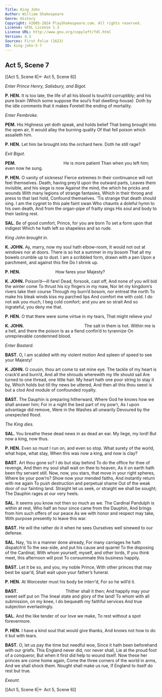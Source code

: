 ```yaml
---
Title: King John
Author: William Shakespeare
Genre: History
Copyright: ©2005-2024 PlayShakespeare.com. All rights reserved.
License: GFDL License 1.3
License URL: http://www.gnu.org/copyleft/fdl.html
Version: 4.3
Sources: First Folio (1623)
ID: king-john-5-7
---
```


## Act 5, Scene 7
[[Act 5, Scene 6|← Act 5, Scene 6]]

*Enter Prince Henry, Salisbury, and Bigot.*

**P. HEN.**
It is too late, the life of all his blood
Is touch’d corruptibly; and his pure brain
(Which some suppose the soul’s frail dwelling-house) 
Doth by the idle comments that it makes
Foretell the ending of mortality.

*Enter Pembroke.*

**PEM.**
His Highness yet doth speak, and holds belief
That being brought into the open air,
It would allay the burning quality
Of that fell poison which assaileth him.

**P. HEN.**
Let him be brought into the orchard here.
Doth he still rage?

*Exit Bigot.*

**PEM.**
           He is more patient
Than when you left him; even now he sung.

**P. HEN.**
O vanity of sickness! Fierce extremes
In their continuance will not feel themselves.
Death, having prey’d upon the outward parts,
Leaves them invisible, and his siege is now
Against the mind, the which he pricks and wounds
With many legions of strange fantasies,
Which in their throng and press to that last hold,
Confound themselves. ’Tis strange that death should sing.
I am the cygnet to this pale faint swan
Who chaunts a doleful hymn to his own death,
And from the organ-pipe of frailty sings
His soul and body to their lasting rest.

**SAL.**
Be of good comfort, Prince, for you are born
To set a form upon that indigest
Which he hath left so shapeless and so rude.

*King John brought in.*

**K. JOHN.**
Ay, marry, now my soul hath elbow-room,
It would not out at windows nor at doors.
There is so hot a summer in my bosom
That all my bowels crumble up to dust.
I am a scribbled form, drawn with a pen
Upon a parchment, and against this fire
Do I shrink up.

**P. HEN.**
        How fares your Majesty?

**K. JOHN.**
Poison’d—ill fare! Dead, forsook, cast off,
And none of you will bid the winter come
To thrust his icy fingers in my maw,
Nor let my kingdom’s rivers take their course
Through my burn’d bosom, nor entreat the north
To make his bleak winds kiss my parched lips
And comfort me with cold. I do not ask you much,
I beg cold comfort; and you are so strait
And so ingrateful, you deny me that.

**P. HEN.**
O that there were some virtue in my tears,
That might relieve you!

**K. JOHN.**
              The salt in them is hot.
Within me is a hell, and there the poison
Is as a fiend confin’d to tyrannize
On unreprievable condemned blood.

*Enter Bastard.*

**BAST.**
O, I am scalded with my violent motion
And spleen of speed to see your Majesty!

**K. JOHN.**
O cousin, thou art come to set mine eye.
The tackle of my heart is crack’d and burn’d,
And all the shrouds wherewith my life should sail
Are turned to one thread, one little hair.
My heart hath one poor string to stay it by,
Which holds but till thy news be uttered,
And then all this thou seest is but a clod
And module of confounded royalty.

**BAST.**
The Dauphin is preparing hitherward,
Where God he knows how we shall answer him;
For in a night the best part of my pow’r,
As I upon advantage did remove,
Were in the Washes all unwarily
Devoured by the unexpected flood.

*The King dies.*

**SAL.**
You breathe these dead news in as dead an ear.
My liege, my lord! But now a king, now thus.

**P. HEN.**
Even so must I run on, and even so stop.
What surety of the world, what hope, what stay,
When this was now a king, and now is clay?

**BAST.**
Art thou gone so? I do but stay behind
To do the office for thee of revenge,
And then my soul shall wait on thee to heaven,
As it on earth hath been thy servant still.
Now, now, you stars, that move in your right spheres,
Where be your pow’rs? Show now your mended faiths,
And instantly return with me again
To push destruction and perpetual shame
Out of the weak door of our fainting land.
Straight let us seek, or straight we shall be sought;
The Dauphin rages at our very heels.

**SAL.**
It seems you know not then so much as we.
The Cardinal Pandulph is within at rest,
Who half an hour since came from the Dauphin,
And brings from him such offers of our peace
As we with honor and respect may take,
With purpose presently to leave this war.

**BAST.**
He will the rather do it when he sees
Ourselves well sinewed to our defense.

**SAL.**
Nay, ’tis in a manner done already,
For many carriages he hath dispatch’d
To the sea-side, and put his cause and quarrel
To the disposing of the Cardinal,
With whom yourself, myself, and other lords,
If you think meet, this afternoon will post
To consummate this business happily.

**BAST.**
Let it be so, and you, my noble Prince,
With other princes that may best be spar’d,
Shall wait upon your father’s funeral.

**P. HEN.**
At Worcester must his body be interr’d,
For so he will’d it.

**BAST.**
           Thither shall it then;
And happily may your sweet self put on
The lineal state and glory of the land!
To whom with all submission, on my knee,
I do bequeath my faithful services
And true subjection everlastingly.

**SAL.**
And the like tender of our love we make,
To rest without a spot forevermore.

**P. HEN.**
I have a kind soul that would give thanks,
And knows not how to do it but with tears.

**BAST.**
O, let us pay the time but needful woe,
Since it hath been beforehand with our griefs.
This England never did, nor never shall,
Lie at the proud foot of a conqueror,
But when it first did help to wound itself.
Now these her princes are come home again,
Come the three corners of the world in arms,
And we shall shock them. Nought shall make us rue,
If England to itself do rest but true.

*Exeunt.*

[[Act 5, Scene 6|← Act 5, Scene 6]]